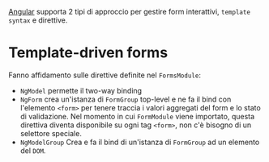 [Angular](Angular) supporta 2 tipi di approccio per gestire form interattivi, `template syntax` e direttive.

# Template-driven forms

Fanno affidamento sulle direttive definite nel `FormsModule`:

- `NgModel` permette il two-way binding
- `NgForm` crea un'istanza di `FormGroup` top-level e ne fa il bind con l'elemento `<form>` per tenere traccia i valori aggregati del form e lo stato di validazione. Nel momento in cui `FormModule` viene importato, questa direttiva diventa disponibile su ogni tag `<form>`, non c'è bisogno di un selettore speciale.
- `NgModelGroup` Crea e fa il bind di un'istanza di `FormGroup` ad un elemento del `DOM`.
